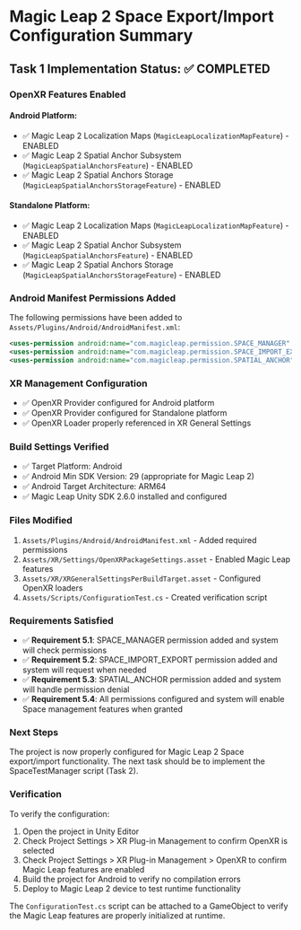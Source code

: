 # Magic Leap 2 Space Export/Import Configuration Summary

## Task 1 Implementation Status: ✅ COMPLETED

### OpenXR Features Enabled

#### Android Platform:
- ✅ Magic Leap 2 Localization Maps (`MagicLeapLocalizationMapFeature`) - ENABLED
- ✅ Magic Leap 2 Spatial Anchor Subsystem (`MagicLeapSpatialAnchorsFeature`) - ENABLED  
- ✅ Magic Leap 2 Spatial Anchors Storage (`MagicLeapSpatialAnchorsStorageFeature`) - ENABLED

#### Standalone Platform:
- ✅ Magic Leap 2 Localization Maps (`MagicLeapLocalizationMapFeature`) - ENABLED
- ✅ Magic Leap 2 Spatial Anchor Subsystem (`MagicLeapSpatialAnchorsFeature`) - ENABLED
- ✅ Magic Leap 2 Spatial Anchors Storage (`MagicLeapSpatialAnchorsStorageFeature`) - ENABLED

### Android Manifest Permissions Added

The following permissions have been added to `Assets/Plugins/Android/AndroidManifest.xml`:

```xml
<uses-permission android:name="com.magicleap.permission.SPACE_MANAGER" />
<uses-permission android:name="com.magicleap.permission.SPACE_IMPORT_EXPORT" />
<uses-permission android:name="com.magicleap.permission.SPATIAL_ANCHOR" />
```

### XR Management Configuration

- ✅ OpenXR Provider configured for Android platform
- ✅ OpenXR Provider configured for Standalone platform
- ✅ OpenXR Loader properly referenced in XR General Settings

### Build Settings Verified

- ✅ Target Platform: Android
- ✅ Android Min SDK Version: 29 (appropriate for Magic Leap 2)
- ✅ Android Target Architecture: ARM64
- ✅ Magic Leap Unity SDK 2.6.0 installed and configured

### Files Modified

1. `Assets/Plugins/Android/AndroidManifest.xml` - Added required permissions
2. `Assets/XR/Settings/OpenXRPackageSettings.asset` - Enabled Magic Leap features
3. `Assets/XR/XRGeneralSettingsPerBuildTarget.asset` - Configured OpenXR loaders
4. `Assets/Scripts/ConfigurationTest.cs` - Created verification script

### Requirements Satisfied

- ✅ **Requirement 5.1**: SPACE_MANAGER permission added and system will check permissions
- ✅ **Requirement 5.2**: SPACE_IMPORT_EXPORT permission added and system will request when needed
- ✅ **Requirement 5.3**: SPATIAL_ANCHOR permission added and system will handle permission denial
- ✅ **Requirement 5.4**: All permissions configured and system will enable Space management features when granted

### Next Steps

The project is now properly configured for Magic Leap 2 Space export/import functionality. The next task should be to implement the SpaceTestManager script (Task 2).

### Verification

To verify the configuration:
1. Open the project in Unity Editor
2. Check Project Settings > XR Plug-in Management to confirm OpenXR is selected
3. Check Project Settings > XR Plug-in Management > OpenXR to confirm Magic Leap features are enabled
4. Build the project for Android to verify no compilation errors
5. Deploy to Magic Leap 2 device to test runtime functionality

The `ConfigurationTest.cs` script can be attached to a GameObject to verify the Magic Leap features are properly initialized at runtime.